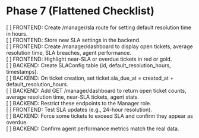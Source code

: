 # Phase 7 (Flattened Checklist)

[ ] FRONTEND: Create /manager/sla route for setting default resolution time in hours.  
[ ] FRONTEND: Store new SLA settings in the backend.  
[ ] FRONTEND: Create /manager/dashboard to display open tickets, average resolution time, SLA breaches, agent performance.  
[ ] FRONTEND: Highlight near-SLA or overdue tickets in red or gold.  
[ ] BACKEND: Create SLAConfig table (id, default_resolution_hours, timestamps).  
[ ] BACKEND: On ticket creation, set ticket.sla_due_at = created_at + default_resolution_hours.  
[ ] BACKEND: Add GET /manager/dashboard to return open ticket counts, average resolution time, near-SLA tickets, agent stats.  
[ ] BACKEND: Restrict these endpoints to the Manager role.  
[ ] FRONTEND: Test SLA updates (e.g., 24-hour resolution).  
[ ] BACKEND: Force some tickets to exceed SLA and confirm they appear as overdue.  
[ ] BACKEND: Confirm agent performance metrics match the real data. 
